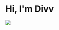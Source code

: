 # Hi, I'm Divv
<img src="[file:///C:/Users/saxen/Pictures/Screenshots/banner.png](https://www.canva.com/design/DAFg2_HuCsM/l9l47sepThqzU-Jk1MUESw/view?utm_content=DAFg2_HuCsM&utm_campaign=designshare&utm_medium=link&utm_source=publishsharelink)">
